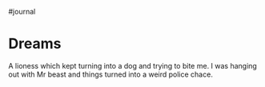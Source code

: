 #journal 

# Dreams
A lioness which kept turning into a dog and trying to bite me. 
I was hanging out with Mr beast and things turned into a weird police chace. 